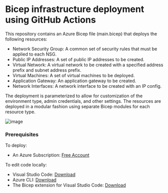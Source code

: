# Bicep infrastructure deployment using GitHub Actions
This repository contains an Azure Bicep file (main.bicep) that deploys the following resources:

- Network Security Group: A common set of security rules that must be applied to each NSG.
- Public IP Addresses: A set of public IP addresses to be created.
- Virtual Network: A virtual network to be created with a specified address prefix and subnet address prefix.
- Virtual Machines: A set of virtual machines to be deployed.
- Application Gateway: An application gateway to be created.
- Network Interfaces: A network interface to be created with an IP config.

The deployment is parameterized to allow for customization of the environment type, admin credentials, and other settings. The resources are deployed in a modular fashion using separate Bicep modules for each resource type.

![image](https://github.com/tectonia/bicep-deploy/assets/61530975/f3b22f86-838a-4b4e-aa77-f40ce9e9e95e)

### Prerequisites
To deploy:
- An Azure Subscription: [Free Account](https://azure.microsoft.com/en-gb/free/search/)

To edit code locally:
- Visual Studio Code: [Download](https://code.visualstudio.com/download)
- Azure CLI: [Download](https://learn.microsoft.com/en-us/cli/azure/install-azure-cli-windows?tabs=azure-cli#install-or-update)
- The Bicep extension for Visual Studio Code: [Download](https://marketplace.visualstudio.com/items?itemName=ms-azuretools.vscode-bicep)
